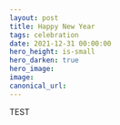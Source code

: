 ```yaml
---
layout: post
title: Happy New Year
tags: celebration
date: 2021-12-31 00:00:00
hero_height: is-small
hero_darken: true
hero_image: 
image: 
canonical_url:
---
```


TEST

